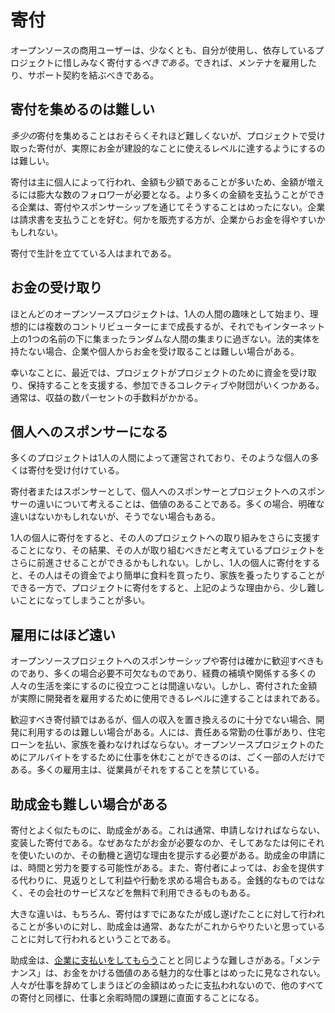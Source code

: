 # 寄付

オープンソースの商用ユーザーは、少なくとも、自分が使用し、依存しているプロジェクトに惜しみなく寄付する*べきである*。できれば、メンテナを雇用したり、サポート契約を結ぶべきである。

## 寄付を集めるのは難しい

*多少の*寄付を集めることはおそらくそれほど難しくないが、プロジェクトで受け取った寄付が、実際にお金が建設的なことに使えるレベルに達するようにするのは難しい。

寄付は主に個人によって行われ、金額も少額であることが多いため、金額が増えるには膨大な数のフォロワーが必要となる。より多くの金額を支払うことができる企業は、寄付やスポンサーシップを通じてそうすることはめったにない。企業は請求書を支払うことを好む。何かを販売する方が、企業からお金を得やすいかもしれない。

寄付で生計を立てている人はまれである。

## お金の受け取り

ほとんどのオープンソースプロジェクトは、1人の人間の趣味として始まり、理想的には複数のコントリビューターにまで成長するが、それでもインターネット上の1つの名前の下に集まったランダムな人間の集まりに過ぎない。法的実体を持たない場合、企業や個人からお金を受け取ることは難しい場合がある。

幸いなことに、最近では、プロジェクトがプロジェクトのために資金を受け取り、保持することを支援する、参加できるコレクティブや財団がいくつかある。通常は、収益の数パーセントの手数料がかかる。

## 個人へのスポンサーになる

多くのプロジェクトは1人の人間によって運営されており、そのような個人の多くは寄付を受け付けている。

寄付者またはスポンサーとして、個人へのスポンサーとプロジェクトへのスポンサーの違いについて考えることは、価値のあることである。多くの場合、明確な違いはないかもしれないが、そうでない場合もある。

1人の個人に寄付をすると、その人のプロジェクトへの取り組みをさらに支援することになり、その結果、その人が取り組むべきだと考えているプロジェクトをさらに前進させることができるかもしれない。しかし、1人の個人に寄付をすると、その人はその資金でより簡単に食料を買ったり、家族を養ったりすることができる一方で、プロジェクトに寄付をすると、上記のような理由から、少し難しいことになってしまうことが多い。

## 雇用にはほど遠い

オープンソースプロジェクトへのスポンサーシップや寄付は確かに歓迎すべきものであり、多くの場合必要不可欠なものであり、経費の補填や関係する多くの人々の生活を楽にするのに役立つことは間違いない。しかし、寄付された金額が実際に開発者を雇用するために使用できるレベルに達することはまれである。

歓迎すべき寄付額ではあるが、個人の収入を置き換えるのに十分でない場合、開発に利用するのは難しい場合がある。人には、責任ある常勤の仕事があり、住宅ローンを払い、家族を養わなければならない。オープンソースプロジェクトのためにアルバイトをするために仕事を休むことができるのは、ごく一部の人だけである。多くの雇用主は、従業員がそれをすることを禁じている。

## 助成金も難しい場合がある

寄付とよく似たものに、助成金がある。これは通常、申請しなければならない、変装した寄付である。なぜあなたがお金が必要なのか、そしてあなたは何にそれを使いたいのか、その動機と適切な理由を提示する必要がある。助成金の申請には、時間と労力を要する可能性がある。また、寄付者によっては、お金を提供する代わりに、見返りとして利益や行動を求める場合もある。金銭的なものではなく、その会社のサービスなどを無料で利用できるものもある。

大きな違いは、もちろん、寄付はすでにあなたが成し遂げたことに対して行われることが多いのに対し、助成金は通常、あなたがこれからやりたいと思っていることに対して行われるということである。

助成金は、[企業に支払いをしてもらう](companies.md)ことと同じような難しさがある。「メンテナンス」は、お金をかける価値のある魅力的な仕事とはめったに見なされない。人々が仕事を辞めてしまうほどの金額はめったに支払われないので、他のすべての寄付と同様に、仕事と余暇時間の課題に直面することになる。


